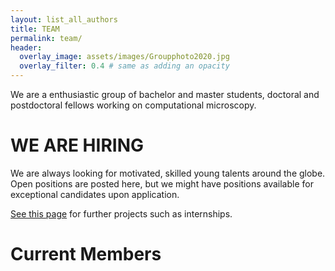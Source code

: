 ```yaml
---
layout: list_all_authors 
title: TEAM
permalink: team/
header:
  overlay_image: assets/images/Groupphoto2020.jpg
  overlay_filter: 0.4 # same as adding an opacity
---
```


We are a enthusiastic group of bachelor and master students, doctoral and postdoctoral fellows working on computational microscopy.


# WE ARE HIRING 
We are always looking for motivated, skilled young talents around the globe.
Open positions are posted here, but we might have positions available for exceptional candidates upon application.

[See this page](/open_positions) for further projects such as internships.


# Current Members




